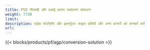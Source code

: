```yaml
---
title: PSD पीएसबी और एआई प्रारूप रूपांतरण समाधान
weight: 7730
limit: 
description: एडोब फोटोशॉप और इलस्ट्रेटर फाइल छवियों और अन्य प्रारूपों को कनवर्ट करें
url: 
---
```


{{< blocks/products/pf/agp/conversion-solution >}} 
